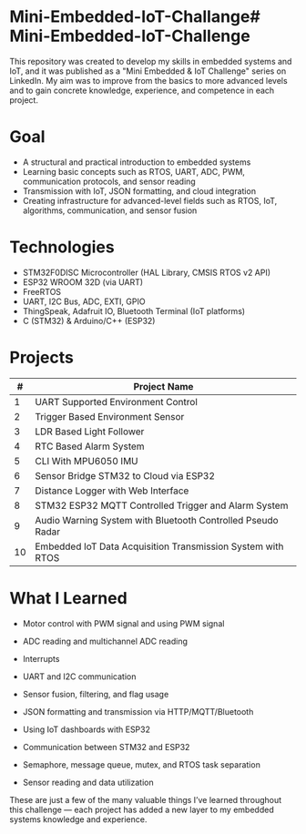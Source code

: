 # Mini-Embedded-IoT-Challange# Mini-Embedded-IoT-Challenge

This repository was created to develop my skills in embedded systems and IoT, and it was published as a "Mini Embedded & IoT Challenge" series on LinkedIn. My aim was to improve from the basics to more advanced levels and to gain concrete knowledge, experience, and competence in each project.

# Goal

* A structural and practical introduction to embedded systems  
* Learning basic concepts such as RTOS, UART, ADC, PWM, communication protocols, and sensor reading  
* Transmission with IoT, JSON formatting, and cloud integration  
* Creating infrastructure for advanced-level fields such as RTOS, IoT, algorithms, communication, and sensor fusion  

# Technologies

* STM32F0DISC Microcontroller (HAL Library, CMSIS RTOS v2 API)  
* ESP32 WROOM 32D (via UART)  
* FreeRTOS  
* UART, I2C Bus, ADC, EXTI, GPIO  
* ThingSpeak, Adafruit IO, Bluetooth Terminal (IoT platforms)  
* C (STM32) & Arduino/C++ (ESP32)  

# Projects

| # | Project Name |
|--|--------------|
| 1 | UART Supported Environment Control |
| 2 | Trigger Based Environment Sensor |
| 3 | LDR Based Light Follower |
| 4 | RTC Based Alarm System |
| 5 | CLI With MPU6050 IMU |
| 6 | Sensor Bridge STM32 to Cloud via ESP32 |
| 7 | Distance Logger with Web Interface |
| 8 | STM32 ESP32 MQTT Controlled Trigger and Alarm System |
| 9 | Audio Warning System with Bluetooth Controlled Pseudo Radar |
| 10 | Embedded IoT Data Acquisition Transmission System with RTOS |

# What I Learned

- Motor control with PWM signal and using PWM signal
  
- ADC reading and multichannel ADC reading  

- Interrupts  

- UART and I2C communication  

- Sensor fusion, filtering, and flag usage  

- JSON formatting and transmission via HTTP/MQTT/Bluetooth  

- Using IoT dashboards with ESP32  

- Communication between STM32 and ESP32  

- Semaphore, message queue, mutex, and RTOS task separation  

- Sensor reading and data utilization  

These are just a few of the many valuable things I’ve learned throughout this challenge — each project has added a new layer to my embedded systems knowledge and experience.
